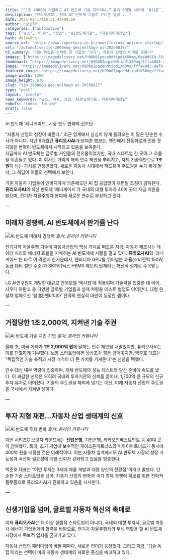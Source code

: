 ```yaml
---
title: "“1조 2000억 거절하고 AI 반도체 기술 지키더니…” 불과 6개월 사이에 ‘유니콘’, 대체 무슨 일이"
description: "퓨리오사AI, 자체 AI 반도체 기술로 유니콘 달성 ..."
date: 2025-08-17T16:51:41+09:00
author: "오승희"
categories: ["automotive"]
tags: ["뉴스", "이슈", "산업", "AI반도체기술", "자동차미래산업"]
hash: dd14e8da
source_url: "https://www.reportera.co.kr/news/furiosa-unicorn-startup/"
url: "/automotive/1jo-2000eog-geojeolhago-ai-20250817/"
h5_summary: "기술 독립을 선택한 한 기업의 ‘의지’, 자동차 산업의 미래를 흔들다"
images: ["https://imagedelivery.net/H9Db0IpqceHdtipd1X60mg/0ee8d910-354f-4652-05e3-d0c007903e00/public", "https://imagedelivery.net/H9Db0IpqceHdtipd1X60mg/0775296f-e0b5-43d9-31c5-cea2e72f7700/public", "https://imagedelivery.net/H9Db0IpqceHdtipd1X60mg/11f98918-67bd-4e98-6654-d97c12122000/public", "https://imagedelivery.net/H9Db0IpqceHdtipd1X60mg/fffa40d3-aef9-41d7-747a-8a31fc2cd600/public"]
thumbnail: "https://imagedelivery.net/H9Db0IpqceHdtipd1X60mg/fffa40d3-aef9-41d7-747a-8a31fc2cd600/public"
image: "https://imagedelivery.net/H9Db0IpqceHdtipd1X60mg/fffa40d3-aef9-41d7-747a-8a31fc2cd600/public"
featured_image: "https://imagedelivery.net/H9Db0IpqceHdtipd1X60mg/fffa40d3-aef9-41d7-747a-8a31fc2cd600/public"
image_width: 1200
image_height: 630
slug: "1jo-2000eog-geojeolhago-ai-20250817"
type: "post"
layout: "single"
news_keywords: "뉴스, 이슈, 산업, AI반도체기술, 자동차미래산업"
robots: "index, follow"
draft: false
---
```


AI 반도체 ‘레니게이드’, 시장 판도 변화의 신호탄

“자동차 산업의 심장이 바뀐다.” 최근 업계에서 심심치 않게 들려오는 이 말은 단순한 수사가 아니다. 지난 6개월간 **퓨리오사AI**가 보여준 행보는, 엔진에서 전동화로의 전환 못지않은 변혁이 반도체에서 시작되고 있음을 보여준다.  
지금까지 AI 반도체는 글로벌 거인들의 전유물이었지만, 국내 스타트업 한 곳이 그 흐름을 뒤흔들고 있다. 이 회사는 거액의 해외 인수 제안을 뿌리치고, 자체 기술력만으로 **1조 원**이 넘는 가치를 인정받았다. 새로운 자동차 시대에서 하드웨어 주도권을 누가 쥐게 될지, 그 해답이 이들의 선택에서 보인다.

기존 자동차 기업들이 엔비디아에 의존해오던 AI 칩 공급망이 재편될 조짐이 감지된다. **퓨리오사AI**의 최신 반도체 ‘레니게이드’가 국내외 대형 투자자 40여 곳의 자금 지원을 받으며, 전기차·자율주행차 분야에 새로운 변수로 부상하고 있다.

—

## 미래차 경쟁력, AI 반도체에서 판가름 난다

![AI 반도체 미래차 경쟁력](https://imagedelivery.net/H9Db0IpqceHdtipd1X60mg/0775296f-e0b5-43d9-31c5-cea2e72f7700/public)
*출처: 온라인 커뮤니티*


전기차와 자율주행 기술이 자동차산업의 핵심 가치로 떠오른 지금, 자동차 제조사는 데이터 처리와 에너지 효율을 지배하는 AI 반도체에 사활을 걸고 있다. **퓨리오사AI**의 ‘레니게이드’는 바로 이 격전지 한가운데서, 엔비디아 GPU를 뛰어넘는 효율(소비전력 150W, 동급 대비 절반 수준)과 SK하이닉스 HBM3 메모리 탑재라는 혁신적 설계로 주목받는다.

LG AI연구원이 개발한 대규모 언어모델 ‘엑사원’에 적용되며 기술력을 입증한 데 이어, 사우디 아람코 등 다양한 글로벌 기업들과 실제 차량용 테스트 협업도 이어간다. 대형 완성차 업체로선 ‘탈(脫)엔비디아’ 전략의 현실적 대안이 등장한 셈이다.

—

## 거절당한 1조 2,000억, 지켜낸 기술 주권

![AI 반도체 기술 지킨 기업](https://imagedelivery.net/H9Db0IpqceHdtipd1X60mg/11f98918-67bd-4e98-6654-d97c12122000/public)
*출처: 온라인 커뮤니티*


올해 초, 미국 메타가 **1조 2,000억 원**에 달하는 인수 제안을 내밀었지만, 퓨리오사AI는 이를 단호하게 거부했다. 보통 스타트업에겐 상상조차 힘든 금액이지만, 백준호 대표는 “독립적인 기술 축적과 시장 개척이 더 큰 가치를 가져온다”는 신념을 택했다.

인수 대신 내부 역량에 집중하며, 자체 반도체의 성능 테스트와 양산 준비에 속도를 냈다. 이 과감한 선택은 오히려 국내외 투자기관의 신뢰를 끌어내, 1,700억 원 규모의 신규 투자 유치로 이어졌다. 기술의 주도권을 해외에 넘기는 대신, 미래 자동차 산업의 주도권을 국내에서 지켜낸 셈이다.

—

## 투자 지형 재편…자동차 산업 생태계의 신호

![AI 반도체 투자 변화](https://imagedelivery.net/H9Db0IpqceHdtipd1X60mg/0ee8d910-354f-4652-05e3-d0c007903e00/public)
*출처: 온라인 커뮤니티*


이번 시리즈C 브릿지 라운드에는 **산업은행**, 기업은행, 카카오인베스트먼트 등 40여 곳이 참여했다. 특히, 초기 기업에 보수적인 케이스톤파트너스와 피아이파트너즈가 동시에 400억 원을 베팅한 것은 이례적이다. 이는 자동차 업계에서도 AI 반도체 시장의 성장 가능성과 국산화 필요성에 대한 신뢰가 강화되고 있음을 방증한다.

백준호 대표는 “이번 투자는 3세대 제품 개발과 대량 양산의 전환점”이라고 말했다. 단순한 기술 스타트업을 넘어, 자동차 산업의 변화와 국가 경제 경쟁력 확보를 위한 전략적 플랫폼으로 퓨리오사AI가 진화하고 있음을 시사한다.

—

## 신생기업을 넘어, 글로벌 자동차 혁신의 촉매로

이제 **퓨리오사AI**는 더 이상 실험적 스타트업이 아니다. 국내외 대형 투자사, 글로벌 자동차·에너지 기업들과의 협력을 바탕으로, 전기차·자율주행차의 두뇌 역할을 할 AI 반도체 시장에서 독보적 입지를 굳혀가고 있다.

자동차 산업의 패러다임이 바뀔 때마다, 새로운 리더가 등장했다. 그리고 지금, ‘기술 독립’이라는 선택이 미래 자동차 생태계의 새로운 중심을 예고하고 있다.
